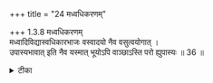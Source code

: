 +++
title = "24 मध्वधिकरणम्"

+++
1.3.8 मध्वधिकरणम्  
मध्वादिविद्यास्वधिकारभाजः वस्वादयो नैव वसुत्वयोगात् ।  
उपास्यभावात् इति नैव यस्मात् भूयोऽपि वाञ्छाऽस्ति परो ह्युपास्यः ॥ 36 ॥

<details><summary>टीका</summary>

1.3.8 मध्वधिकरणम् The contention that Gods such as Vasu and others are not entitled to pursue meditative worships designated as Madhu, etc.1, in view of the fact that they themselves are the objects of such meditations and the fruits of such meditations they already have is wrong because they could meditate on Supreme Brahman with a view to retain their present positions in the next cycle. Notes : 1. In Madhu - vidya one has to meditate on Sun - God. And it is not possible for the Sun - God to pursue such a meditation. Further the result of such meditation is the attainment of the position of Sun - God which the latter is occupying already. Hence Gods are not entitled for certain meditations. This is the prima facie view. The सिद्धान्त view is that the obejct of meditation by Sun - God is Supreme Brahman and the fruit of such meditation is not the attainment of the state of Sun - God but the continuance of the latter in the next cycle too.
</details>

